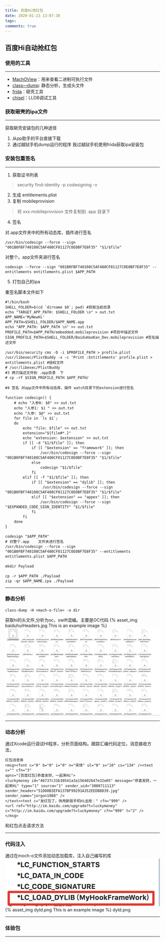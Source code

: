 ```yaml
---
title: 百度Hi抢红包
date: 2020-01-23 13:07:38
tags:
comments: true
---
```

## 百度Hi自动抢红包

### 使用的工具
---
* [MachOView](https://github.com/gdbinit/MachOView)：用来查看二进制可执行文件
* [class—dump](https://github.com/nygard/class-dump): 静态分析，生成头文件
* [frida](https://github.com/frida/frida)：砸壳工具
* [chisel](https://github.com/facebook/chisel/wiki)：LLDB调试工具

### 获取砸壳的ipa文件
---
获取砸壳安装包的几种途径
1. 从pp助手的平台直接下载
2. 通过越狱手机dump运行的程序
我过越狱手机使用frida获取ipa安装包
### 安装包重签名
---
1. 获取证书列表
> security find-identity -p codesigning -v
2. 生成 entitlements.plist
3. 复制 mobileprovision
> 将 xxx.mobileprovision 文件复制到 .app 目录下
4. 签名

对.app文件夹中的所有动态库，插件进行签名

```
/usr/bin/codesign --force --sign "001B0FBF740108C5AF480CF01127C0E0BF7E8F35" "$1/$file"
```

对整个。app文件夹进行签名

```
codesign --force --sign "001B0FBF740108C5AF480CF01127C0E0BF7E8F35" --entitlements entitlements.plist $APP_PATH
```

5. 打包自己的ipa


重签名脚本文件如下
```
#!/bin/bash
SHELL_FOLDER=$(cd `dirname $0`; pwd) #获取当前目录
echo "TARGET_APP_PATH: $SHELL_FOLDER \n" > out.txt
APP_NAME='MyNewHi'
APP_PATH=$SHELL_FOLDER/$APP_NAME.app
echo "APP_PATH: $APP_PATH \n" >> out.txt
PROFILE_PATH=$APP_PATH/embedded.mobileprovision #项目中描述文件
SIGN_PROFILE_PATH=$SHELL_FOLDER/BaiduHaoKan_Dev.mobileprovision #签名描述文件

/usr/bin/security cms -D -i $PROFILE_PATH > profile.plist
/usr/libexec/PlistBuddy -x -c 'Print :Entitlements' profile.plist > entitlements.plist #授权文件
# /usr/libexec/PlistBuddy
#3 拷贝描述文件到 .app目录  下
# cp -rf $SIGN_PROFILE_PATH $APP_PATH/

#4 签名 对app文件中所有动态库、插件 watch目录下的extension进行签名

function codesign() {
    # echo "入参0: $0" >> out.txt
    echo "入参1: $1 " >> out.txt
    echo "入参: $@" >> out.txt
    for file in `ls $1`;
    do
        echo "file: $file" >> out.txt
        extension="${file#*.}"
        echo "extension: $extension" >> out.txt
        if [[ -d "$1/$file" ]]; then
            if [[ "$extension" == "framework" ]]; then
                /usr/bin/codesign --force --sign "001B0FBF740108C5AF480CF01127C0E0BF7E8F35" "$1/$file"
            else
                codesign "$1/$file"   
            fi
        elif [[ -f "$1/$file" ]]; then
            if [[ "$extension" == "dylib" ]]; then
                 /usr/bin/codesign --force --sign "001B0FBF740108C5AF480CF01127C0E0BF7E8F35" "$1/$file"
            elif [[ "$extension" == "appex" ]]; then
                /usr/bin/codesign --force --sign "$EXPANDED_CODE_SIGN_IDENTITY" "$1/$file"
            fi
        fi
    done
}

codesign "$APP_PATH"
# 对整个.app    文件夹进行签名
/usr/bin/codesign --force --sign "001B0FBF740108C5AF480CF01127C0E0BF7E8F35" --entitlements entitlements.plist $APP_PATH

mkdir Payload

cp -r $APP_PATH ./Payload
zip -qr $APP_NAME.ipa ./Payload
```
---
### 静态分析
`class-dump -H <mach-o-file> -o dir`

获取hi的头文件,分析为oc，swift混编。主要是OC代码
{% asset_img baiduhuiHeaders.jpg This is an example image %}
![头文件](./%e7%99%be%e5%ba%a6Hi%e6%8a%a2%e7%ba%a2%e5%8c%85/baiduhuiHeaders.jpg)

---
### 动态分析
通过Xcode运行调试HI程序，分析页面结构。跟踪汇编代码定位，消息接收方法，
```
红包消息体
<msg><font c="0" b="0" i="0" n="宋体" ul="0" s="10" cs="134" /><text c="" cfn="3"
apns="[百度红包]恭喜发财，一起来Hi">
<luckymoney id="46737c31b30541a3a156402647e32e05" message="恭喜发财，一起来Hi" type="1" source="1" sender_uid="3000711113" sender_header="51D08B3EFA137BF99291A352EEDB8D39.jpg" sender_name="jorgon1988" />
</text><text c="发红包了，快用新版手机Hi去抢：" cfn="999" />
<url ref="http://im.baidu.com/upgrade?t=luckymoney" c="http://im.baidu.com/upgrade?t=luckymoney" cfn="999" t="2" />
</msg>
```
和红包点击请求方法

---
### 代码注入

通过在moch-o文件添加动态加载库，注入自己编写的库
![头文件](./%e7%99%be%e5%ba%a6Hi%e6%8a%a2%e7%ba%a2%e5%8c%85/dyld.png)
{% asset_img dyld.png This is an example image %}
dyld.png

---
### 体验包
---
